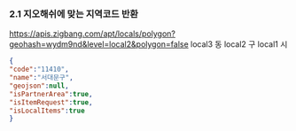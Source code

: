 ### 2.1 지오해쉬에 맞는 지역코드 반환 
https://apis.zigbang.com/apt/locals/polygon?geohash=wydm9nd&level=local2&polygon=false
local3 동
local2 구
local1 시

```json
{
"code":"11410",
"name":"서대문구",
"geojson":null,
"isPartnerArea":true,
"isItemRequest":true,
"isLocalItems":true
}
```

